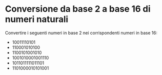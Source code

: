 # Conversione da base 2 a base 16 di numeri naturali
Convertire i seguenti numeri in base 2 nei corrispondenti numeri in base 16:
- 10011110101
- 110001010100
- 1100101001010
- 1001010001001110
- 1011011111011101
- 1101000010101001
